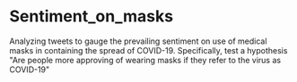 # Sentiment_on_masks
Analyzing tweets to gauge the prevailing sentiment on use of medical masks in containing the spread of COVID-19.
Specifically, test a hypothesis "Are people more approving of wearing masks if they refer to the virus as COVID-19"
